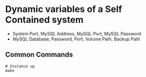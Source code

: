# Dynamic variables of a Self Contained system

- System Port, MySQL Address, MySQL Port, MySQL Password
- MySQL Database, Password, Port, Volume Path, Backup Path

## Common Commands

```shell
# Instance up
make
```
